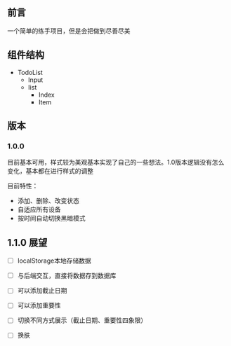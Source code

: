 
## 前言

一个简单的练手项目，但是会把做到尽善尽美
## 组件结构
- TodoList
  - Input
  - Iist
    - Index
    - Item

## 版本

### 1.0.0

目前基本可用，样式较为美观基本实现了自己的一些想法。1.0版本逻辑没有怎么变化，基本都在进行样式的调整

目前特性：
- 添加、删除、改变状态
- 自适应所有设备
- 按时间自动切换黑暗模式

## 1.1.0 展望

- [ ] localStorage本地存储数据
- [ ] 与后端交互，直接将数据存到数据库
- [ ] 可以添加截止日期
- [ ] 可以添加重要性
- [ ] 切换不同方式展示（截止日期、重要性四象限）
- [ ] 换肤

